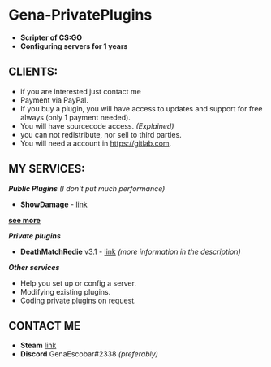 # Gena-PrivatePlugins
* **Scripter of CS:GO**
* **Configuring servers for 1 years**

## CLIENTS:
* if you are interested just contact me
* Payment via PayPal.
* If you buy a plugin, you will have access to updates and support for free always (only 1 payment needed).
* You will have sourcecode access. *(Explained)*
* you can not redistribute, nor sell to third parties.
* You will need a account in https://gitlab.com.

## MY SERVICES:
***Public Plugins*** *(I don't put much performance)*
* **ShowDamage** - [link](https://forums.alliedmods.net/showthread.php?t=337879)

**[see more](http://www.sourcemod.net/plugins.php?cat=0&mod=-1&title=&author=Gena&description=&search=1)**

***Private plugins***
* **DeathMatchRedie** v3.1 - [link](https://youtu.be/D8TyLaW5GNs) *(more information in the description)*

***Other services***
* Help you set up or config a server.
* Modifying existing plugins.
* Coding private plugins on request.

## CONTACT ME
* **Steam** [link](https://steamcommunity.com/id/genaescobar)
* **Discord** GenaEscobar#2338
*(preferably)*
